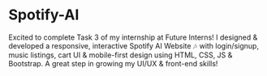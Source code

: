 # Spotify-AI
Excited to complete Task 3 of my internship at Future Interns! I designed &amp; developed a responsive, interactive Spotify AI Website 🎶 with login/signup, music listings, cart UI &amp; mobile-first design using HTML, CSS, JS &amp; Bootstrap. A great step in growing my UI/UX &amp; front-end skills!
